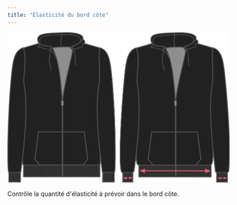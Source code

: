 ```yaml
---
title: "Élasticité du bord côte"
---
```


![Élasticité du bord côte](./ribbingstretch.svg)

Contrôle la quantité d'élasticité à prévoir dans le bord côte.




